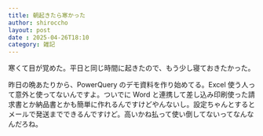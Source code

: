 ```yaml
---
title: 朝起きたら寒かった
author: shiroccho
layout: post
date : 2025-04-26T18:10
category: 雑記
---
```

寒くて目が覚めた。平日と同じ時間に起きたので、もう少し寝ておきたかった。

昨日の晩あたりから、PowerQuery のデモ資料を作り始めてる。Excel 使う人って意外と使ってないんですよ。ついでに Word と連携して差し込み印刷使った請求書とか納品書とかも簡単に作れるんですけどやんないし。設定ちゃんとするとメールで発送までできるんですけど。高いかね払って使い倒してないってなんなんだろね。
